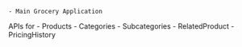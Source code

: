     - Main Grocery Application

APIs for
    - Products
    - Categories
    - Subcategories
    - RelatedProduct
    - PricingHistory